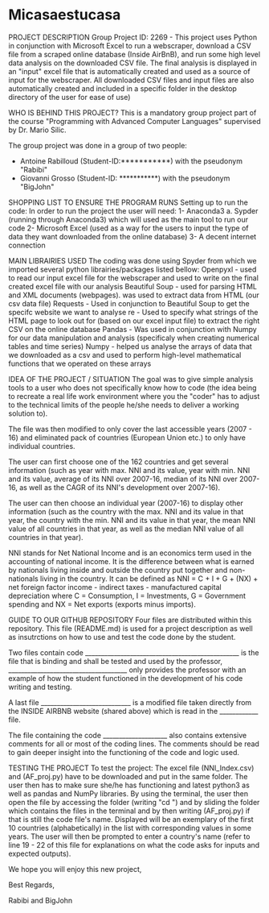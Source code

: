 # Micasaestucasa

PROJECT DESCRIPTION
Group Project ID: 2269 - This project uses Python in conjunction with Microsoft Excel to run a webscraper, download a CSV file from a scraped online database (Inside AirBnB),  and run some high level data analysis on the downloaded CSV file. The final analysis is displayed in an "input" excel file that is automatically created and used as a source of input for the webscraper. All downloaded CSV files and input files are also automatically created and included in a specific folder in the desktop directory of the user for ease of use)

WHO IS BEHIND THIS PROJECT?
This is a mandatory group project part of the course "Programming with Advanced Computer Languages" supervised by Dr. Mario Silic.

The group project was done in a group of two people: 
- Antoine Rabilloud (Student-ID:***********) with the pseudonym "Rabibi"
- Giovanni Grosso (Student-ID: ***********) with the pseudonym "BigJohn"

SHOPPING LIST TO ENSURE THE PROGRAM RUNS
Setting up to run the code:
In order to run the project the user will need: 
1- Anaconda3
  a. Sypder (running through Anaconda3) which will used as the main tool to run our code
2- Microsoft Excel (used as a way for the users to input the type of data they want downloaded from the online database)
3- A decent internet connection

MAIN LIBRAIRIES USED
The coding was done using Spyder from which we imported several python librairies/packages listed bellow: 
Openpyxl - used to read our input excel file for the webscraper and used to write on the final created excel file with our analysis
Beautiful Soup - used for parsing HTML and XML documents (webpages). was used to extract data from HTML (our csv data file)
Requests - Used in conjunction to Beautiful Soup to get the specifc website we want to analyse
re -  Used to specify what strings of the HTML page to look out for (based on our excel input file) to extract the right CSV on the online database
Pandas - Was used in conjunction with Numpy for our data manipulation and analysis (specificaly when creating numerical tables and time series)
Numpy - helped us analyse the arrays of data that we downloaded as a csv and used to perform high-level mathematical functions that we operated on these arrays

IDEA OF THE PROJECT / SITUATION
The goal was to give simple analysis tools to a user who does not specifically know how to code (the idea being to recreate a real life work environment where you the "coder" has to adjust to the technical limits of the people he/she needs to deliver a working solution to).

The file was then modified to only cover the last accessible years (2007 - 16) and eliminated pack of countries (European Union etc.) to only have individual countries.

The user can first choose one of the 162 countries and get several information (such as year with max. NNI and its value, year with min. NNI and its value, average of its NNI over 2007-16, median of its NNI over 2007-16, as well as the CAGR of its NNI's development over 2007-16).

The user can then choose an individual year (2007-16) to display other information (such as the country with the max. NNI and its value in that year, the country with the min. NNI and its value in that year, the mean NNI value of all countries in that year, as well as the median NNI value of all countries in that year).

NNI stands for Net National Income and is an economics term used in the accounting of national income. It is the difference between what is earned by nationals living inside and outside the country put together and non-nationals living in the country. It can be defined as NNI = C + I + G + (NX) + net foreign factor income - indirect taxes - manufactured capital depreciation where C = Consumption, I = Investments, G = Government spending and NX = Net exports (exports minus imports).

GUIDE TO OUR GITHUB REPOSITORY
Four files are distributed within this repository.
This file (README.md) is used for a project description as well as insutrctions on how to use and test the code done by the student.

Two files contain code ________________________________________________ is the file that is binding and shall be tested and used by the professor, _____________________________________ only provides the professor with an example of how the student functioned in the development of his code writing and testing.

A last file ____________________________ is a modified file taken directly from the INSIDE AIRBNB website (shared above) which is read in the ____________ file.

The file containing the code ____________________ also contains extensive comments for all or most of the coding lines. The comments should be read to gain deeper insight into the functioning of the code and logic used.

TESTING THE PROJECT
To test the project: The excel file (NNI_Index.csv) and (AF_proj.py) have to be downloaded and put in the same folder. The user then has to make sure she/he has functioning and latest python3 as well as pandas and NumPy libraries. By using the terminal, the user then open the file by accessing the folder (writing "cd ") and by sliding the folder which contains the files in the terminal and by then writing (AF_proj.py) if that is still the code file's name. Displayed will be an exemplary of the first 10 countries (alphabetically) in the list with corresponding values in some years. The user will then be prompted to enter a country's name (refer to line 19 - 22 of this file for explanations on what the code asks for inputs and expected outputs).

We hope you will enjoy this new project, 

Best Regards,

Rabibi and BigJohn
